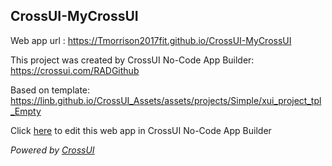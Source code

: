 ## CrossUI-MyCrossUI
Web app url : https://Tmorrison2017fit.github.io/CrossUI-MyCrossUI

This project was created by CrossUI No-Code App Builder: https://crossui.com/RADGithub

Based on template: https://linb.github.io/CrossUI_Assets/assets/projects/Simple/xui_project_tpl_Empty

Click [here](https://crossui.com/RADGithub/#!from=github&owner=Tmorrison2017fit&repo=CrossUI-MyCrossUI) to edit this web app in CrossUI No-Code App Builder

<i>Powered by [CrossUI](https://crossui.com)</i>
